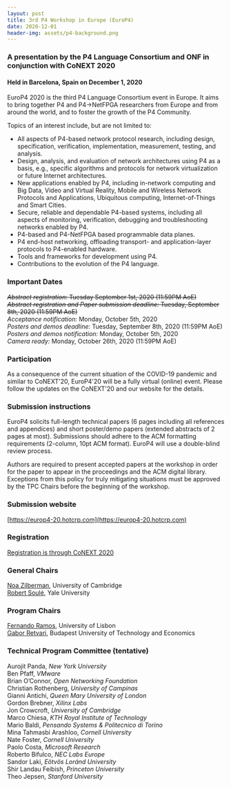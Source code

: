 ```yaml
---
layout: post
title: 3rd P4 Workshop in Europe (EuroP4)
date: 2020-12-01
header-img: assets/p4-background.png
---
```


### A presentation by the P4 Language Consortium and ONF in conjunction with CoNEXT 2020

#### Held in Barcelona, Spain on December 1, 2020

EuroP4 2020 is the third P4 Language Consortium event in Europe.
It aims to bring together P4 and P4->NetFPGA researchers from Europe and from around the world, and to foster the growth of the P4 Community.

Topics of an interest include, but are not limited to:
* All aspects of P4-based network protocol research, including design, specification, verification, implementation, measurement, testing, and analysis.
* Design, analysis, and evaluation of network architectures using P4 as a basis, e.g., specific algorithms and protocols for network virtualization or future Internet architectures.
* New applications enabled by P4, including in-network computing and Big Data, Video and Virtual Reality, Mobile and Wireless Network Protocols and Applications, Ubiquitous computing, Internet-of-Things and Smart Cities.
* Secure, reliable and dependable P4-based systems, including all aspects of monitoring, verification, debugging and troubleshooting networks enabled by P4.
* P4-based and P4-NetFPGA based programmable data planes.
* P4 end-host networking, offloading transport- and application-layer protocols to P4-enabled hardware.
* Tools and frameworks for development using P4.
* Contributions to the evolution of the P4 language.

### Important Dates

~~*Abstract registration:* Tuesday September 1st, 2020 (11:59PM AoE)~~  
~~*Abstract registration and Paper submission deadline:* Tuesday, September 8th, 2020 (11:59PM AoE)~~  
*Acceptance notification:* Monday, October 5th, 2020  
*Posters and demos deadline:* Tuesday, September 8th, 2020 (11:59PM AoE)  
*Posters and demos notification:* Monday, October 5th, 2020  
*Camera ready:* Monday, October 26th, 2020 (11:59PM AoE)  

### Participation

As a consequence of the current situation of the COVID-19 pandemic and similar to CoNEXT'20, EuroP4'20 will be a fully virtual (online) event. Please follow the updates on the CoNEXT'20 and our website for the details.

### Submission instructions

EuroP4 solicits full-length technical papers (6 pages including all references and appendices) and short poster/demo papers (extended abstracts of 2 pages at most). Submissions should adhere to the ACM formatting requirements (2-column, 10pt ACM format). EuroP4 will use a double-blind review process.

Authors are required to present accepted papers at the workshop in order for the paper to appear in the proceedings and the ACM digital library. Exceptions from this policy for truly mitigating situations must be approved by the TPC Chairs before the beginning of the workshop.

### Submission website

[https://europ4-20.hotcrp.com](https://europ4-20.hotcrp.com)

### Registration
[Registration is through CoNEXT 2020](https://conferences2.sigcomm.org/co-next/2020/)

### General Chairs

[Noa Zilberman](https://www.cl.cam.ac.uk/~nz247), University of Cambridge  
[Robert Soulé](http://www.cs.yale.edu/homes/soule), Yale University  

### Program Chairs

[Fernando Ramos](http://fvramos.at.di.fc.ul.pt), University of Lisbon  
[Gabor Retvari](http://lendulet.tmit.bme.hu/~retvari), Budapest University of Technology and Economics  

### Technical Program Committee (tentative)

Aurojit Panda, *New York University*  
Ben Pfaff, *VMware*  
Brian O’Connor, *Open Networking Foundation*  
Christian Rothenberg, *University of Campinas*  
Gianni Antichi, *Queen Mary University of London*  
Gordon Brebner, *Xilinx Labs*  
Jon Crowcroft, *University of Cambridge*  
Marco Chiesa, *KTH Royal Institute of Technology*  
Mario Baldi, *Pensando Systems & Politecnico di Torino*  
Mina Tahmasbi Arashloo, *Cornell University*  
Nate Foster, *Cornell University*  
Paolo Costa, *Microsoft Research*  
Roberto Bifulco, *NEC Labs Europe*  
Sandor Laki, *Eötvös Loránd University*  
Shir Landau Feibish, *Princeton University*  
Theo Jepsen, *Stanford University*  
